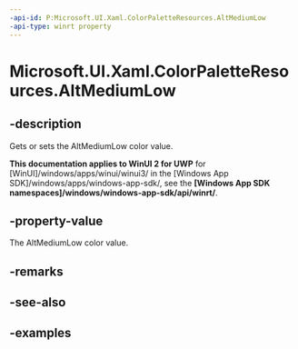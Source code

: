 ```yaml
---
-api-id: P:Microsoft.UI.Xaml.ColorPaletteResources.AltMediumLow
-api-type: winrt property
---
```


<!-- Property syntax.
public IReference<Color> AltMediumLow { get;  set; }
-->

# Microsoft.UI.Xaml.ColorPaletteResources.AltMediumLow

## -description

Gets or sets the AltMediumLow color value.

**This documentation applies to WinUI 2 for UWP** for [WinUI]/windows/apps/winui/winui3/ in the [Windows App SDK]/windows/apps/windows-app-sdk/, see the **[Windows App SDK namespaces]/windows/windows-app-sdk/api/winrt/**.

## -property-value

The AltMediumLow color value.

## -remarks

## -see-also

## -examples

